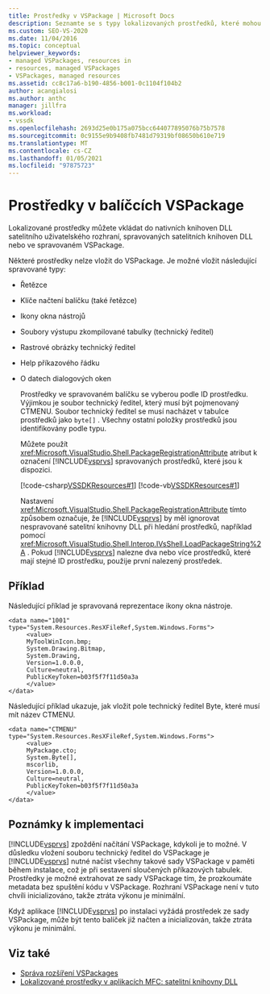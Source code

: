 ```yaml
---
title: Prostředky v VSPackage | Microsoft Docs
description: Seznamte se s typy lokalizovaných prostředků, které mohou být vloženy do VSPackage. Prostředky můžete také vkládat do nativních knihoven DLL satelitního uživatelského rozhraní nebo spravovaných satelitních knihoven DLL.
ms.custom: SEO-VS-2020
ms.date: 11/04/2016
ms.topic: conceptual
helpviewer_keywords:
- managed VSPackages, resources in
- resources, managed VSPackages
- VSPackages, managed resources
ms.assetid: cc8c17a6-b190-4856-b001-0c1104f104b2
author: acangialosi
ms.author: anthc
manager: jillfra
ms.workload:
- vssdk
ms.openlocfilehash: 2693d25e0b175a075bcc644077895076b75b7578
ms.sourcegitcommit: 0c9155e9b9408fb7481d79319bf08650b610e719
ms.translationtype: MT
ms.contentlocale: cs-CZ
ms.lasthandoff: 01/05/2021
ms.locfileid: "97875723"
---
```

# <a name="resources-in-vspackages"></a>Prostředky v balíčcích VSPackage
Lokalizované prostředky můžete vkládat do nativních knihoven DLL satelitního uživatelského rozhraní, spravovaných satelitních knihoven DLL nebo ve spravovaném VSPackage.

 Některé prostředky nelze vložit do VSPackage. Je možné vložit následující spravované typy:

- Řetězce

- Klíče načtení balíčku (také řetězce)

- Ikony okna nástrojů

- Soubory výstupu zkompilované tabulky (technický ředitel)

- Rastrové obrázky technický ředitel

- Help příkazového řádku

- O datech dialogových oken

  Prostředky ve spravovaném balíčku se vyberou podle ID prostředku. Výjimkou je soubor technický ředitel, který musí být pojmenovaný CTMENU. Soubor technický ředitel se musí nacházet v tabulce prostředků jako `byte[]` . Všechny ostatní položky prostředků jsou identifikovány podle typu.

  Můžete použít <xref:Microsoft.VisualStudio.Shell.PackageRegistrationAttribute> atribut k označení [!INCLUDE[vsprvs](../../code-quality/includes/vsprvs_md.md)] spravovaných prostředků, které jsou k dispozici.

  [!code-csharp[VSSDKResources#1](../../extensibility/internals/codesnippet/CSharp/resources-in-vspackages_1.cs)]
  [!code-vb[VSSDKResources#1](../../extensibility/internals/codesnippet/VisualBasic/resources-in-vspackages_1.vb)]

  Nastavení <xref:Microsoft.VisualStudio.Shell.PackageRegistrationAttribute> tímto způsobem označuje, že [!INCLUDE[vsprvs](../../code-quality/includes/vsprvs_md.md)] by měl ignorovat nespravované satelitní knihovny DLL při hledání prostředků, například pomocí <xref:Microsoft.VisualStudio.Shell.Interop.IVsShell.LoadPackageString%2A> . Pokud [!INCLUDE[vsprvs](../../code-quality/includes/vsprvs_md.md)] nalezne dva nebo více prostředků, které mají stejné ID prostředku, použije první nalezený prostředek.

## <a name="example"></a>Příklad
 Následující příklad je spravovaná reprezentace ikony okna nástroje.

```
<data name="1001"
type="System.Resources.ResXFileRef,System.Windows.Forms">
     <value>
     MyToolWinIcon.bmp;
     System.Drawing.Bitmap,
     System.Drawing,
     Version=1.0.0.0,
     Culture=neutral,
     PublicKeyToken=b03f5f7f11d50a3a
     </value>
</data>
```

 Následující příklad ukazuje, jak vložit pole technický ředitel Byte, které musí mít název CTMENU.

```
<data name="CTMENU"
type="System.Resources.ResXFileRef,System.Windows.Forms">
     <value>
     MyPackage.cto;
     System.Byte[],
     mscorlib,
     Version=1.0.0.0,
     Culture=neutral,
     PublicKeyToken=b03f5f7f11d50a3a
     </value>
</data>
```

## <a name="implementation-notes"></a>Poznámky k implementaci
 [!INCLUDE[vsprvs](../../code-quality/includes/vsprvs_md.md)] zpoždění načítání VSPackage, kdykoli je to možné. V důsledku vložení souboru technický ředitel do VSPackage je [!INCLUDE[vsprvs](../../code-quality/includes/vsprvs_md.md)] nutné načíst všechny takové sady VSPackage v paměti během instalace, což je při sestavení sloučených příkazových tabulek. Prostředky je možné extrahovat ze sady VSPackage tím, že prozkoumáte metadata bez spuštění kódu v VSPackage. Rozhraní VSPackage není v tuto chvíli inicializováno, takže ztráta výkonu je minimální.

 Když aplikace [!INCLUDE[vsprvs](../../code-quality/includes/vsprvs_md.md)] po instalaci vyžádá prostředek ze sady VSPackage, může být tento balíček již načten a inicializován, takže ztráta výkonu je minimální.

## <a name="see-also"></a>Viz také
- [Správa rozšíření VSPackages](../../extensibility/managing-vspackages.md)
- [Lokalizované prostředky v aplikacích MFC: satelitní knihovny DLL](/cpp/build/localized-resources-in-mfc-applications-satellite-dlls)
